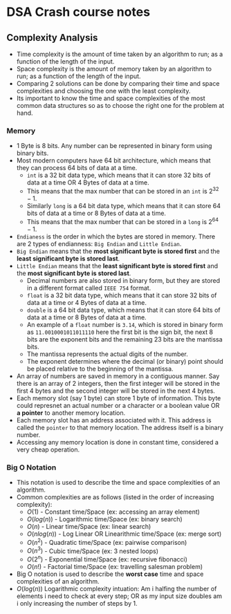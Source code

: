 # DSA Crash course notes

## Complexity Analysis
- Time complexity is the amount of time taken by an algorithm to run; as a function of the length of the input.
- Space complexity is the amount of memory taken by an algorithm to run; as a function of the length of the input.  
- Comparing 2 solutions can be done by comparing their time and space complexities and choosing the one with the least complexity.
- Its important to know the time and space complexities of the most common data structures so as to choose the right one for the problem at hand.

### Memory
- 1 Byte is 8 bits. Any number can be represented in binary form using binary bits.
- Most modern computers have 64 bit architecture, which means that they can process 64 bits of data at a time.
    - `int` is a 32 bit data type, which means that it can store 32 bits of data at a time OR 4 Bytes of data at a time. 
    - This means that the max number that can be stored in an `int` is $2^{32} - 1$.
    - Similarly `long` is a 64 bit data type, which means that it can store 64 bits of data at a time or 8 Bytes of data at a time.
    - This means that the max number that can be stored in a `long` is $2^{64} - 1$.
- `Endianess` is the order in which the bytes are stored in memory. There are 2 types of endianness: `Big Endian` and `Little Endian`. 
- `Big Endian` means that the **most significant byte is stored first** and the **least significant byte is stored last**.
- `Little Endian` means that the **least significant byte is stored first** and the **most significant byte is stored last**.
    - Decimal numbers are also stored in binary form, but they are stored in a different format called `IEEE 754` format.
    - `float` is a 32 bit data type, which means that it can store 32 bits of data at a time or 4 Bytes of data at a time.
    - `double` is a 64 bit data type, which means that it can store 64 bits of data at a time or 8 Bytes of data at a time.
    - An example of a `float` number is `3.14`, which is stored in binary form as `11.0010001011011110` 
    here the first bit is the sign bit, the next 8 bits are the exponent bits and the remaining 23 bits are the mantissa bits. 
    - The mantissa represents the actual digits of the number.
    - The exponent determines where the decimal (or binary) point should be placed relative to the beginning of the mantissa.
- An array of numbers are saved in memory in a contiguous manner. Say there is an array of 2 integers, then the first integer will be stored in the first 4 bytes and the second integer will be stored in the next 4 bytes.
- Each memory slot (say 1 byte) can store 1 byte of information. This byte could represnet an actual number or a character or a boolean value OR **a pointer** to another memory location.
- Each memory slot has an address associated with it. This address is called the `pointer` to that memory location. The address itself is a binary number.
- Accessing any memory location is done in constant time, considered a very cheap operation.

### Big O Notation
- This notation is used to describe the time and space complexities of an algorithm.
- Common complexities are as follows (listed in the order of increasing complexity):
    - $O(1)$ - Constant time/Space  (ex: accessing an array element)
    - $O(log(n))$ - Logarithmic time/Space  (ex: binary search)
    - $O(n)$ - Linear time/Space  (ex: linear search)
    - $O(nlog(n))$ - Log Linear OR Linearithmic time/Space  (ex: merge sort)
    - $O(n^2)$ - Quadratic time/Space (ex: pairwise comparison)
    - $O(n^3)$ - Cubic time/Space  (ex: 3 nested loops)
    - $O(2^n)$ - Exponential time/Space  (ex: recursive fibonacci)
    - $O(n!)$ - Factorial time/Space  (ex: travelling salesman problem)
- Big O notation is used to describe the **worst case** time and space complexities of an algorithm.
- $O(log(n))$ Logarithmic complexity intuation: Am i halfing the number of elements i need to check at every step; OR as my input size doubles am i only increasing the number of steps by 1.